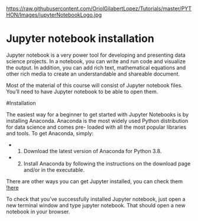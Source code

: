 https://raw.githubusercontent.com/OriolGilabertLopez/Tutorials/master/PYTHON/Images/jupyterNotebookLogo.jpg

# Jupyter notebook installation

Jupyter notebook is a very power tool for developing and presenting data science projects. In a notebook, you can write and run code and visualize the output. In addition, you can add rich text, mathematical equations and other rich media to create an understandable and shareable document.

Most of the material of this course will consist of Jupyter notebook files. You’ll need to have Jupyter notebook to be able to open them.


#Installation

The easiest way for a beginner to get started with Jupyter Notebooks is by
installing Anaconda.
Anaconda is the most widely used Python distribution for data science and comes pre- loaded with all the most popular libraries and tools.
To get Anaconda, simply:
* 1. Download the latest version of Anaconda for Python 3.8.
* 2. Install Anaconda by following the instructions on the download page and/or in the executable.
 
There are other ways you can get Jupyter installed, you can check them [!here](https://jupyter.org/install)
 
To check that you’ve successfully installed Jupyter notebook, just open a new terminal window and type jupyter notebook. That should open a new notebook in your browser.
